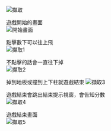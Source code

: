
![擷取](https://github.com/HungIPing/birdgame/assets/138191069/b1cab08d-15c2-415d-aa6e-52fc03a45dc8)  
  
    
遊戲開始的畫面  
![開始畫面](https://github.com/HungIPing/birdgame/assets/138191069/d951af84-2542-4deb-91b0-bd0cf6808779)  
    
點擊數下可以往上飛  
![擷取1](https://github.com/HungIPing/birdgame/assets/138191069/cb9a14f6-5442-4c44-960a-3a8604ce8046)  
    
不點擊的話會一直往下掉  
![擷取2](https://github.com/HungIPing/birdgame/assets/138191069/eab9df22-86c3-4f35-8b44-751be64289e2)  
  
  
掉到地板或撞到上下柱就遊戲結束
![擷取3](https://github.com/HungIPing/birdgame/assets/138191069/dec76298-9585-45b9-b656-19d29dff00f2)  
  
  
遊戲結束會跳出結束提示視窗，會告知分數  
![擷取4](https://github.com/HungIPing/birdgame/assets/138191069/7d069d55-81a4-4e64-b2dd-9bd218068697)  
  
  
遊戲結束畫面  
![擷取5](https://github.com/HungIPing/birdgame/assets/138191069/89a93f99-1fe2-4db0-bd51-55921c0d916b)  

